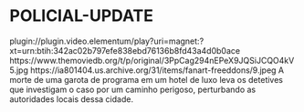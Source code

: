 # POLICIAL-UPDATE

<item>
<title>[COLOR silver][B] EM ÁGUAS AGITADAS [/COLOR][/B][COLOR yellow]  FULL HD  [B][/COLOR][/B]</title>
<link>plugin://plugin.video.elementum/play?uri=magnet:?xt=urn:btih:342ac02b797efe838ebd76136b8fd43a4d0b0ace</link>
<thumbnail>https://www.themoviedb.org/t/p/original/3PpCag294nEPeX9JQSiJCQO4kV5.jpg</thumbnail>
<fanart>https://ia801404.us.archive.org/31/items/fanart-freeddons/9.jpeg</fanart>
<info>A morte de uma garota de programa em um hotel de luxo leva os detetives que investigam o caso por um caminho perigoso, perturbando as autoridades locais dessa cidade.</info>
</item>
